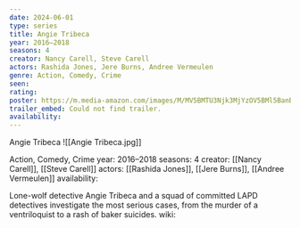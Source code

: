 ```yaml
---
date: 2024-06-01
type: series
title: Angie Tribeca
year: 2016–2018
seasons: 4
creator: Nancy Carell, Steve Carell
actors: Rashida Jones, Jere Burns, Andree Vermeulen
genre: Action, Comedy, Crime
seen:
rating: 
poster: https://m.media-amazon.com/images/M/MV5BMTU3Njk3MjYzOV5BMl5BanBnXkFtZTgwOTY1Mjg4MTI@._V1_SX300.jpg
trailer_embed: Could not find trailer.
availability:
---
```

Angie Tribeca
![[Angie Tribeca.jpg]]

Action, Comedy, Crime
year: 2016–2018
seasons: 4
creator: [[Nancy Carell]], [[Steve Carell]]
actors: [[Rashida Jones]], [[Jere Burns]], [[Andree Vermeulen]]
availability:

Lone-wolf detective Angie Tribeca and a squad of committed LAPD detectives investigate the most serious cases, from the murder of a ventriloquist to a rash of baker suicides.
wiki: 


